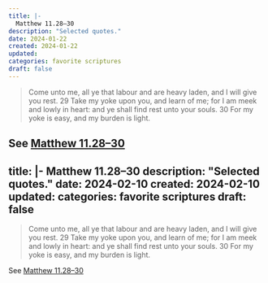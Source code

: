 ```yaml
---
title: |-
  Matthew 11.28–30
description: "Selected quotes."
date: 2024-01-22
created: 2024-01-22
updated: 
categories: favorite scriptures
draft: false
---
```


> Come unto me, all ye that labour and are heavy laden, and I will give you rest.  29 Take my yoke upon you, and learn of me; for I am meek and lowly in heart: and ye shall find rest unto your souls.  30 For my yoke is easy, and my burden is light.

See [Matthew 11.28–30](https://www.churchofjesuschrist.org/study/scriptures/nt/matt/11?id=p28-p30&lang=eng#p28)
---
title: |-
  Matthew 11.28–30
description: "Selected quotes."
date: 2024-02-10
created: 2024-02-10
updated: 
categories: favorite scriptures
draft: false
---

> Come unto me, all ye that labour and are heavy laden, and I will give you rest.  29 Take my yoke upon you, and learn of me; for I am meek and lowly in heart: and ye shall find rest unto your souls.  30 For my yoke is easy, and my burden is light.

See [Matthew 11.28–30](https://www.churchofjesuschrist.org/study/scriptures/nt/matt/11?id=p28-p30&lang=eng#p28)
